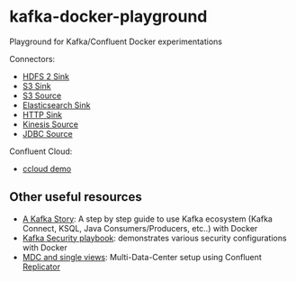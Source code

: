 # kafka-docker-playground

Playground for Kafka/Confluent Docker experimentations

Connectors:

* [HDFS 2 Sink](connect-hdfs-sink/README.md)
* [S3 Sink](connect-s3-sink/README.md)
* [S3 Source](connect-s3-source/README.md)
* [Elasticsearch Sink](connect-elasticsearch-sink/README.md)
* [HTTP Sink](connect-http-sink/README.md)
* [Kinesis Source](connect-kinesis-source/README.md)
* [JDBC Source](connect-jdbc-source/README.md)

Confluent Cloud:

* [ccloud demo](ccloud-demo/README.md)

## Other useful resources

* [A Kafka Story](https://github.com/framiere/a-kafka-story): A step by step guide to use Kafka ecosystem (Kafka Connect, KSQL, Java Consumers/Producers, etc..) with Docker
* [Kafka Security playbook](https://github.com/Dabz/kafka-security-playbook): demonstrates various security configurations with Docker
* [MDC and single views](https://github.com/framiere/mdc-with-replicator-and-regexrouter): Multi-Data-Center setup using Confluent [Replicator](https://docs.confluent.io/current/connect/kafka-connect-replicator/index.html)
